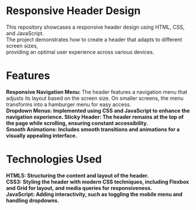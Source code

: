  
# Responsive Header Design
This repository showcases a responsive header design using HTML, CSS, and JavaScript. <br> The project demonstrates how to create a header that adapts to different screen sizes,<br>  providing an optimal user experience across various devices.

# Features
 <b> Responsive Navigation Menu: </b>  The header features a navigation menu that adjusts its layout based on the screen size. On smaller screens, the menu transforms into a hamburger menu for easy access. <br> 
 <b> Dropdown Menus: <b> Implemented using CSS and JavaScript to enhance the navigation experience. <bt> 
<b> Sticky Header: </b> The header remains at the top of the page while scrolling, ensuring constant accessibility. <br>
<b> Smooth Animations: </b> Includes smooth transitions and animations for a visually appealing interface. <br>
# Technologies Used
 <b> HTML5: </b> Structuring the content and layout of the header. <br>
<b> CSS3: </b> Styling the header with modern CSS techniques, including Flexbox and Grid for layout, and media queries for responsiveness. <br>
 <b> JavaScript: </b> Adding interactivity, such as toggling the mobile menu and handling dropdowns. <br>
